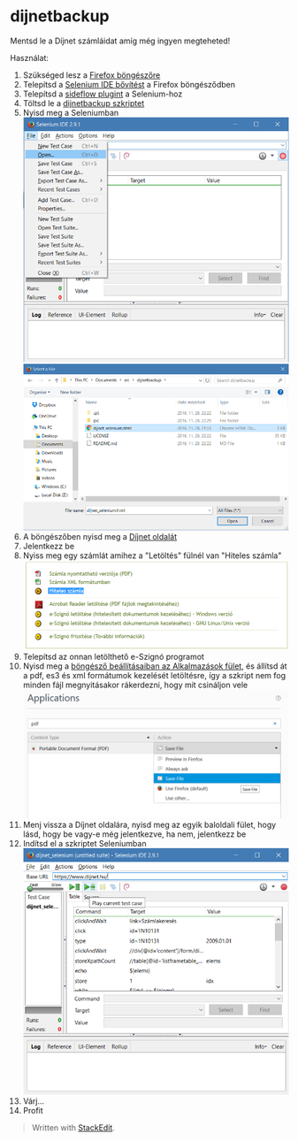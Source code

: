 # dijnetbackup
Mentsd le a Díjnet számláidat amíg még ingyen megteheted!

Használat:

 1. Szükséged lesz a [Firefox böngészőre](https://www.mozilla.org/firefox/new/?scene=2)
 2. Telepítsd a [Selenium IDE bővítést](http://docs.seleniumhq.org/download/#selenium_ide) a Firefox böngésződben
 3. Telepítsd a [sideflow plugint](https://github.com/73rhodes/sideflow) a Selenium-hoz
 4. Töltsd le a [dijnetbackup szkriptet](dijnet_selenium.html)
 5. Nyisd meg a Seleniumban
![Open](pic/a_open.png)
![Select File](pic/b_open.png)
 6. A böngészőben nyisd meg a [Díjnet oldalát](https://www.dijnet.hu)
 7. Jelentkezz be
 8. Nyiss meg egy számlát amihez a "Letöltés" fülnél van "Hiteles számla"
![e-Szignó](pic/c_hiteles.png)
 9. Telepítsd az onnan letölthető e-Szignó programot
 10. Nyisd meg a [böngésző beállításaiban  az Alkalmazások fület](about:preferences#applications), és állítsd át a pdf, es3 és xml formátumok kezelését letöltésre, így a szkript nem fog minden fájl megnyitásakor rákerdezni, hogy mit csináljon vele
![Mentés](pic/d_mentes.png)
 11. Menj vissza a Díjnet oldalára, nyisd meg az egyik baloldali fület, hogy lásd, hogy be vagy-e még jelentkezve, ha nem, jelentkezz be
 12. Indítsd el a szkriptet Seleniumban
![Play](pic/e_play.png)
 13. Várj...
 14. Profit

> Written with [StackEdit](https://stackedit.io/).